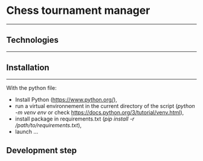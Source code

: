 # Chess tournament manager
***
## Technologies
***
## Installation
***
With the python file:
* Install Python (https://www.python.org/), 
* run a virtual environnement in the current directory of the script (*python -m venv env* or check https://docs.python.org/3/tutorial/venv.html),
* install package in requirements.txt (*pip install -r /path/to/requirements.txt*),
* launch ...
## Development step